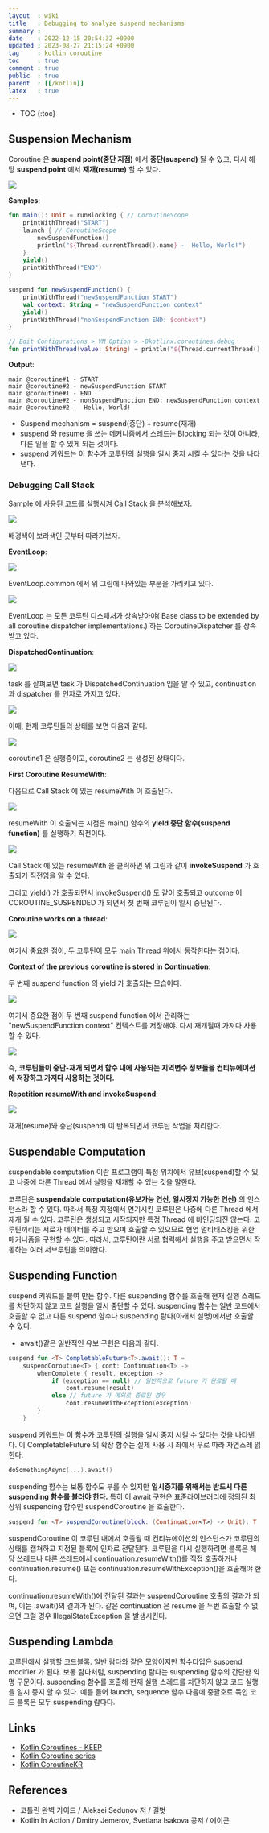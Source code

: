 ```yaml
---
layout  : wiki
title   : Debugging to analyze suspend mechanisms
summary : 
date    : 2022-12-15 20:54:32 +0900
updated : 2023-08-27 21:15:24 +0900
tag     : kotlin coroutine
toc     : true
comment : true
public  : true
parent  : [[/kotlin]]
latex   : true
---
```

* TOC
{:toc}

## Suspension Mechanism

Coroutine 은 __suspend point(중단 지점)__ 에서 __중단(suspend)__ 될 수 있고, 다시 해당 __suspend point__ 에서 __재개(resume)__ 할 수 있다.

![](/resource/wiki/kotlin-suspend/suspend.png)

__Samples__:

```kotlin
fun main(): Unit = runBlocking { // CoroutineScope
    printWithThread("START")
    launch { // CoroutineScope
        newSuspendFunction()
        println("${Thread.currentThread().name} -  Hello, World!")
    }
    yield()
    printWithThread("END")
}

suspend fun newSuspendFunction() {
    printWithThread("newSuspendFunction START")
    val context: String = "newSuspendFunction context"
    yield()
    printWithThread("nonSuspendFunction END: $context")
}

// Edit Configurations > VM Option > -Dkotlinx.coroutines.debug
fun printWithThread(value: String) = println("${Thread.currentThread().name} - $value")
```

__Output__:

```
main @coroutine#1 - START
main @coroutine#2 - newSuspendFunction START
main @coroutine#1 - END
main @coroutine#2 - nonSuspendFunction END: newSuspendFunction context
main @coroutine#2 -  Hello, World!
```

- Suspend mechanism = suspend(중단) + resume(재개)
- suspend 와 resume 을 쓰는 메커니즘에서 스레드는 Blocking 되는 것이 아니라, 다른 일을 할 수 있게 되는 것이다.
- suspend 키워드는 이 함수가 코루틴의 실행을 일시 중지 시킬 수 있다는 것을 나타낸다.

### Debugging Call Stack

Sample 에 사용된 코드를 실행시켜 Call Stack 을 분석해보자.

![](/resource/wiki/kotlin-suspend/callstack1.png)

배경색이 보라색인 곳부터 따라가보자.

__EventLoop__:

![](/resource/wiki/kotlin-suspend/callstack2.png)

EventLoop.common 에서 위 그림에 나와있는 부분을 가리키고 있다.

![](/resource/wiki/kotlin-suspend/eventloop.png)

EventLoop 는 모든 코루틴 디스패처가 상속받아야( Base class to be extended by all coroutine dispatcher implementations.) 하는 CoroutineDispatcher 를 상속 받고 있다. 

__DispatchedContinuation__:

![](/resource/wiki/kotlin-suspend/callstack3.png)

task 를 살펴보면 task 가 DispatchedContinuation 임을 알 수 있고, continuation 과 dispatcher 를 인자로 가지고 있다.

![](/resource/wiki/kotlin-suspend/dispatchedcontinuation.png)

이때, 현재 코루틴들의 상태를 보면 다음과 같다.

![](/resource/wiki/kotlin-suspend/step1.png) 

coroutine1 은 실행중이고, coroutine2 는 생성된 상태이다.

__First Coroutine ResumeWith__: 

다음으로 Call Stack 에 있는 resumeWith 이 호출된다.

![](/resource/wiki/kotlin-suspend/resumewith1.png)

resumeWith 이 호출되는 시점은 main() 함수의 __yield 중단 함수(suspend function)__ 를 실행하기 직전이다.

![](/resource/wiki/kotlin-suspend/invokesuspend.png)

Call Stack 에 있는 resumeWith 을 클릭하면 위 그림과 같이 __invokeSuspend__ 가 호출되기 직전임을 알 수 있다.

그리고 yield() 가 호출되면서 invokeSuspend() 도 같이 호출되고 outcome 이 COROUTINE_SUSPENDED 가 되면서 첫 번째 코루틴이 일시 중단된다.

__Coroutine works on a thread__:

![](/resource/wiki/kotlin-suspend/fisrt-coroutine-suspended.png)

여기서 중요한 점이, 두 코루틴이 모두 main Thread 위에서 동작한다는 점이다.

__Context of the previous coroutine is stored in Continuation__:

두 번째 suspend function 의 yield 가 호출되는 모습이다. 

![](/resource/wiki/kotlin-suspend/yield.png)

여기서 중요한 점이 두 번째 suspend function 에서 관리하는 "newSuspendFunction context" 컨텍스트를 저장해야. 다시 재개될때 가져다 사용할 수 있다.

![](/resource/wiki/kotlin-suspend/continuation.png)

즉, __코루틴들이 중단-재개 되면서 함수 내에 사용되는 지역변수 정보들을 컨티뉴에이션에 저장하고 가져다 사용하는 것이다.__

__Repetition resumeWith and invokeSuspend__:

![](/resource/wiki/kotlin-suspend/resume-suspend.png)

재개(resume)와 중단(suspend) 이 반복되면서 코루틴 작업을 처리한다.

## Suspendable Computation

suspendable computation 이란 프로그램이 특정 위치에서 유보(suspend)할 수 있고 나중에 다른 Thread 에서 실행을 재개할 수 있는 것을 말한다.

코루틴은 __suspendable computation(유보가능 연산, 일시정지 가능한 연산)__ 의 인스턴스라 할 수 있다. 따라서 특정 지점에서 연기시킨 코루틴은 나중에 다른 Thread 에서 재개 될 수 있다. 코루틴은 생성되고 시작되지만 특정 Thread 에 바인딩되진 않는다. 코루틴끼리는 서로가 데이터를 주고 받으며 호출할 수 있으므로 협업 멀티태스킹을 위한 매커니즘을 구현할 수 있다. 따라서, 코루틴이란 서로 협력해서 실행을 주고 받으면서 작동하는 여러 서브루틴을 의미한다.

## Suspending Function

suspend 키워드를 붙여 만든 함수. 다른 suspending 함수를 호출해 현재 실행 스레드를 차단하지 않고 코드 실행을 일시 중단할 수 있다. suspending 함수는 일반 코드에서 호출할 수 없고 다른 suspend 함수나 suspending 람다(아래서 설명)에서만 호출할 수 있다.

- await()같은 일반적인 유보 구현은 다음과 같다.

```kotlin
suspend fun <T> CompletableFuture<T>.await(): T =
    suspendCoroutine<T> { cont: Continuation<T> ->
        whenComplete { result, exception ->
            if (exception == null) // 일반적으로 future 가 완료될 때
                cont.resume(result)
            else // future 가 예외로 종료된 경우
                cont.resumeWithException(exception)
        }
    }
```

suspend 키워드는 이 함수가 코루틴의 실행을 일시 중지 시킬 수 있다는 것을 나타낸다. 이 CompletableFuture 의 확장 함수는 실제 사용 시 좌에서 우로 따라 자연스레 읽힌다.

```kotlin
doSomethingAsync(...).await()
```

suspending 함수는 보통 함수도 부를 수 있지만 __일시중지를 위해서는 반드시 다른 suspending 함수를 불러야 한다.__ 특히 이 await 구현은 표준라이브러리에 정의된 최상위 suspending 함수인 suspendCoroutine 을 호출한다.

```kotlin
suspend fun <T> suspendCoroutine(block: (Continuation<T>) -> Unit): T
```

suspendCoroutine 이 코루틴 내에서 호출될 때 컨티뉴에이션의 인스턴스가 코루틴의 상태를 캡쳐하고 지정된 블록에 인자로 전달된다. 코루틴을 다시 실행하려면 블록은 해당 쓰레드나 다른 쓰레드에서 continuation.resumeWith()를 직접 호출하거나 continuation.resume() 또는 continuation.resumeWithException()을 호출해야 한다.

continuation.resumeWith()에 전달된 결과는 suspendCoroutine 호출의 결과가 되며, 이는 .await()의 결과가 된다.
같은 continuation 은 resume 을 두번 호출할 수 없으면 그럴 경우 IllegalStateException 을 발생시킨다.

## Suspending Lambda

코루틴에서 실행할 코드블록. 일반 람다와 같은 모양이지만 함수타입은 suspend modifier 가 된다. 보통 람다처럼, suspending 람다는 suspending 함수의 간단한 익명 구문이다. suspending 함수를 호출해 현재 실행 스레드를 차단하지 않고 코드 실행을 일시 중지 할 수 있다. 예를 들어 launch, sequence 함수 다음에 중괄호로 묶인 코드 블록은 모두 suspending 람다다.

## Links

- [Kotlin Coroutines - KEEP](https://github.com/Kotlin/KEEP/blob/master/proposals/coroutines.md)
- [Kotlin Coroutine series](https://github.com/tmdgusya/kotlin-coroutine-series)
- [Kotlin CoroutineKR](https://github.com/hikaMaeng/kotlinCoroutineKR)

## References

- 코틀린 완벽 가이드 / Aleksei Sedunov 저 / 길벗
- Kotlin In Action / Dmitry Jemerov, Svetlana Isakova 공저 / 에이콘